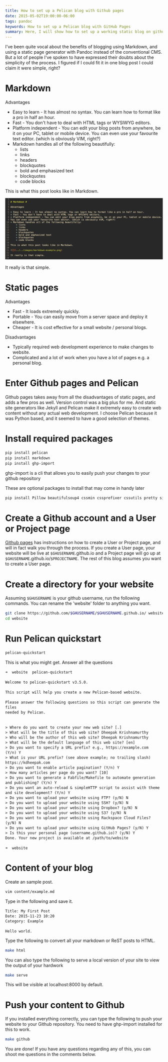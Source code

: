 ```yaml
---
title: How to set up a Pelican blog with Github pages
date: 2015-05-02T19:00:00-06:00
tags: pandoc
keywords: How to set up a Pelican blog with GitHub Pages
summary: Here, I will show how to set up a working static blog on github pages using Pelican. Pelican is a static site generator, written in Python ...
---
```


I've been quite vocal about the benefits of blogging using Markdown, and using a static page generator with Pandoc instead of the conventional CMS.
But a lot of people I've spoken to have expressed their doubts about the simplicity of the process.
I figured if I could fit it in one blog post I could claim it were simple, right?

# Markdown

Advantages

- Easy to learn - It has almost no syntax. You can learn how to format like a pro in half an hour.
- Fast - You don't have to deal with HTML tags or WYSIWYG editors.
- Platform independent - You can edit your blog posts from anywhere, be it on your PC, tablet or mobile device.
  You can even use your favourite text editor. (which is obviously VIM, right?)
- Markdown handles all of the following beautifully:
  - lists
  - links
  - headers
  - blockquotes
  - bold and emphasized text
  - blockquotes
  - code blocks

This is what this post looks like in Markdown.

![](images/markdown-example.png)

It really is that simple.

# Static pages

Advantages

- Fast - It loads extremely quickly.
- Portable - You can easily move from a server space and deploy it elsewhere.
- Cheaper - It is cost effective for a small website / personal blogs.

Disadvantages

- Typically required web development experience to make changes to website.
- Complicated and a lot of work when you have a lot of pages e.g. a personal blog.

# Enter Github pages and Pelican

Github pages takes away from all the disadvantages of static pages, and adds a few pros as well.
Version control was a big plus for me.
And static site generators like Jekyll and Pelican make it extremely easy to create web content without any actual web development.
I choose Pelican because it was Python based, and it seemed to have a good selection of themes.

# Install required packages

```bash
pip install pelican
pip install markdown
pip install ghp-import
```

ghp-import is a cli that allows you to easily push your changes to your github repository

These are optional packages to install that may come in handy later

```bash
pip install Pillow beautifulsoup4 cssmin cssprefixer cssutils pretty six smartypants typogrify webassets
```

# Create a Github account and a User or Project page

[Github pages](https://pages.github.com/) has instructions on how to create a User or Project page, and will in fact walk you through the process.
If you create a User page, your website will be live at `$GHUSERNAME`.github.io and a Project page will go up at `$GHUSERNAME`.github.io/`$PROJECTNAME`.
The rest of this blog assumes you want to create a User page.

# Create a directory for your website

Assuming `$GHUSERNAME` is your github username, run the following commands. You can rename the 'website' folder to anything you want.

```bash
git clone https://github.com/$GHUSERNAME/$GHUSERNAME.github.io/ website
cd website
```

# Run Pelican quickstart

```bash
pelican-quickstart
```

This is what you might get. Answer all the questions

    ➜  website  pelican-quickstart

    Welcome to pelican-quickstart v3.5.0.

    This script will help you create a new Pelican-based website.

    Please answer the following questions so this script can generate the files
    needed by Pelican.


    > Where do you want to create your new web site? [.]
    > What will be the title of this web site? Dheepak Krishnamurthy
    > Who will be the author of this web site? Dheepak Krishnamurthy
    > What will be the default language of this web site? [en]
    > Do you want to specify a URL prefix? e.g., https://example.com   (Y/n) Y
    > What is your URL prefix? (see above example; no trailing slash) https://kdheepak.com
    > Do you want to enable article pagination? (Y/n) Y
    > How many articles per page do you want? [10]
    > Do you want to generate a Fabfile/Makefile to automate generation and publishing? (Y/n) Y
    > Do you want an auto-reload & simpleHTTP script to assist with theme and site development? (Y/n) Y
    > Do you want to upload your website using FTP? (y/N) N
    > Do you want to upload your website using SSH? (y/N) N
    > Do you want to upload your website using Dropbox? (y/N) N
    > Do you want to upload your website using S3? (y/N) N
    > Do you want to upload your website using Rackspace Cloud Files? (y/N) N
    > Do you want to upload your website using GitHub Pages? (y/N) Y
    > Is this your personal page (username.github.io)? (y/N) Y
    Done. Your new project is available at /path/to/website

    ➜  website

# Content of your blog

Create an sample post.

```bash
vim content/example.md
```

Type in the following and save it.

    Title: My First Post
    Date: 2015-11-23 10:20
    Category: Example

    Hello world.

Type the following to convert all your markdown or ReST posts to HTML.

```bash
make html
```

You can also type the following to serve a local version of your site to view the output of your hardwork

```bash
make serve
```

This will be visible at localhost:8000 by default.

# Push your content to Github

If you installed everything correctly, you can type the following to push your website to your Github repository.
You need to have ghp-import installed for this to work.

```bash
make github
```

You are done! If you have any questions regarding any of this, you can shoot me questions in the comments below.
